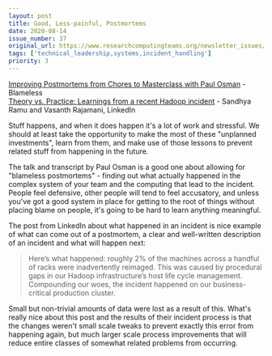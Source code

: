```yaml
---
layout: post
title: Good, Less-painful, Postmortems
date: 2020-08-14
issue_number: 37
original_url: https://www.researchcomputingteams.org/newsletter_issues/0037
tags: ['technical_leadership,systems,incident_handling']
priority: 3
---
```


<!-- markdownlint-disable MD033 -->
<!-- markdownlint-disable MD041 -->
<!-- markdownlint-disable MD049 -->

[Improving Postmortems from Chores to Masterclass with Paul Osman](https://www.blameless.com/blog/improving-postmortems-paul-osman) - Blameless<br/>
[Theory vs. Practice: Learnings from a recent Hadoop incident](https://engineering.linkedin.com/blog/2020/learnings-from-a-recent-hadoop-incident) - Sandhya Ramu and Vasanth Rajamani, LinkedIn

Stuff happens, and when it does happen it's a lot of work and stressful. We should at least take the opportunity to make the most of these "unplanned investments", learn from them, and make use of those lessons to prevent related stuff from happening in the future.

The talk and transcript by Paul Osman is a good one about allowing for "blameless postmortems" - finding out what actually happened in the complex system of your team and the computing that lead to the incident. People feel defensive, other people will tend to feel accusatory, and unless you've got a good system in place for getting to the root of things without placing blame on people, it's going to be hard to learn anything meaningful.

The post from LinkedIn about what happened in an incident is nice example of what can come out of a postmortem, a clear and well-written description of an incident and what will happen next:

> Here’s what happened: roughly 2% of the machines across a handful of racks were inadvertently reimaged. This was caused by procedural gaps in our Hadoop infrastructure’s host life cycle management. Compounding our woes, the incident happened on our business-critical production cluster.

Small but non-trivial amounts of data were lost as a result of this. What's really nice about this post and the results of their incident process is that the changes weren't small scale tweaks to prevent exactly this error from happening again, but much larger scale process improvements that will reduce entire classes of somewhat related problems from occurring.
